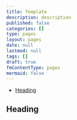 ```yaml
---
title: Template
description: description
published: false
categories: []
type: pages
layout: pages
date: null
lastmod: null
tags: []
draft: true
fmContentType: pages
mermaid: false
---
```


<!--- cSpell:disable --->
* [Heading](#heading)
<!--- cSpell:enable --->

## Heading

<!-- cSpell:ignore toolname -->
<!--
## toolname

### toolname Commands

### toolname Notes

### toolname References

<>
-->
